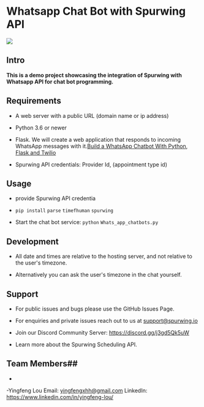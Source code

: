 # Whatsapp Chat Bot with Spurwing API #
![](https://i.postimg.cc/P5SdxtLt/3.jpg)
## Intro ##
**This is a demo project showcasing the integration of Spurwing with Whatsapp API for chat bot programming.**
## Requirements ##
- A web server with a public URL (domain name or ip address)
- Python 3.6 or newer
- Flask. We will create a web application that responds to incoming WhatsApp messages with it.[Build a WhatsApp Chatbot With Python, Flask and Twilio](https://www.twilio.com/blog/build-a-whatsapp-chatbot-with-python-flask-and-twilio)

- Spurwing API credentials: Provider Id, (appointment type id)
## Usage ##
- provide Spurwing API credentia

- `pip install` `parse` `timefhuman` `spurwing`

- Start the chat bot service: `python` `Whats_app_chatbots.py`

## Development ##
- All date and times are relative to the hosting server, and not relative to the user's timezone. 

- Alternatively you can ask the user's timezone in the chat yourself.

## Support ##
- For public issues and bugs please use the GitHub Issues Page.

- For enquiries and private issues reach out to us at support@spurwing.io

- Join our Discord Community Server: https://discord.gg/j3gd5Qk5uW

- Learn more about the Spurwing Scheduling API.

## Team Members##
-
-Yingfeng Lou Email: yingfengxhh@gmail.com LinkedIn: https://www.linkedin.com/in/yingfeng-lou/

